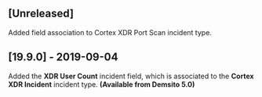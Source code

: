 ## [Unreleased]
Added field association to Cortex XDR Port Scan incident type.

## [19.9.0] - 2019-09-04
Added the **XDR User Count** incident field, which is associated to the **Cortex XDR Incident** incident type. **(Available from Demsito 5.0)**
